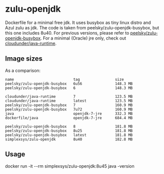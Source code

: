 # zulu-openjdk

Dockerfile for a minimal free jdk. It uses busybox as tiny linux distro and Azul zulu as jdk. The code is taken from peelsky/zulu-openjdk-busybox, but this one includes 8u40. For previous versions, please refer to [peelsky/zulu-openjdk-busybox](https://registry.hub.docker.com/u/peelsky/zulu-openjdk-busybox/). For a minimal (Oracle) jre only, check out [cloudunder/java-runtime](https://registry.hub.docker.com/u/cloudunder/java-runtime/).

## Image sizes

As a comparison:

```
name                           tag                size  
peelsky/zulu-openjdk-busybox   6u56               148.3 MB
peelsky/zulu-openjdk-busybox   6                  148.3 MB

cloudunder/java-runtime        7                  123.5 MB
cloudunder/java-runtime        latest             123.5 MB
peelsky/zulu-openjdk-busybox   7                  160.9 MB
peelsky/zulu-openjdk-busybox   7u72               160.9 MB
java                           openjdk-7-jre      332.3 MB
dockerfile/java                openjdk-7-jre      684.4 MB

peelsky/zulu-openjdk-busybox   8                  181.8 MB
peelsky/zulu-openjdk-busybox   8u25               181.8 MB
peelsky/zulu-openjdk-busybox   latest             181.8 MB
simplexsys/zulu-openjdk        8u40               182.8 MB
```


## Usage

docker run -it --rm simplexsys/zulu-openjdk:8u45 java -version
